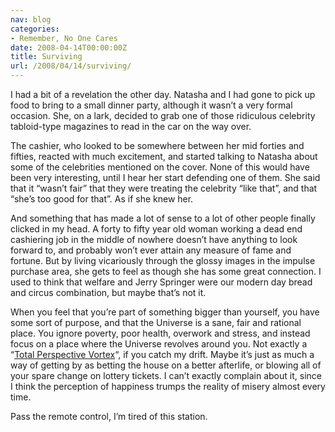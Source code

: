 ```yaml
---
nav: blog
categories:
- Remember, No One Cares
date: 2008-04-14T00:00:00Z
title: Surviving
url: /2008/04/14/surviving/
---
```


I had a bit of a revelation the other day. Natasha and I had gone to pick up food to bring to a small dinner party, although it wasn’t a very formal occasion. She, on a lark, decided to grab one of those ridiculous celebrity tabloid-type magazines to read in the car on the way over.

The cashier, who looked to be somewhere between her mid forties and fifties, reacted with much excitement, and started talking to Natasha about some of the celebrities mentioned on the cover. None of this would have been very interesting, until I hear her start defending one of them. She said that it “wasn’t fair” that they were treating the celebrity “like that”, and that “she’s too good for that”. As if she knew her.

And something that has made a lot of sense to a lot of other people finally clicked in my head. A forty to fifty year old woman working a dead end cashiering job in the middle of nowhere doesn’t have anything to look forward to, and probably won’t ever attain any measure of fame and fortune. But by living vicariously through the glossy images in the impulse purchase area, she gets to feel as though she has some great connection. I used to think that welfare and Jerry Springer were our modern day bread and circus combination, but maybe that’s not it.

When you feel that you’re part of something bigger than yourself, you have some sort of purpose, and that the Universe is a sane, fair and rational place. You ignore poverty, poor health, overwork and stress, and instead focus on a place where the Universe revolves around you. Not exactly a “[Total Perspective Vortex][1]“, if you catch my drift. Maybe it’s just as much a way of getting by as betting the house on a better afterlife, or blowing all of your spare change on lottery tickets. I can’t exactly complain about it, since I think the perception of happiness trumps the reality of misery almost every time.

 [1]: http://www.damninteresting.com/?p=864

Pass the remote control, I’m tired of this station.
